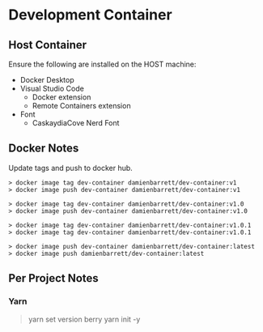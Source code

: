 Development Container
=====================

Host Container
--------------

Ensure the following are installed on the HOST machine:
 - Docker Desktop
 - Visual Studio Code
    - Docker extension
    - Remote Containers extension 
 - Font
   - CaskaydiaCove Nerd Font



Docker Notes
------------

Update tags and push to docker hub.

    > docker image tag dev-container damienbarrett/dev-container:v1
    > docker image push dev-container damienbarrett/dev-container:v1
   
    > docker image tag dev-container damienbarrett/dev-container:v1.0
    > docker image push dev-container damienbarrett/dev-container:v1.0
    
    > docker image tag dev-container damienbarrett/dev-container:v1.0.1
    > docker image tag dev-container damienbarrett/dev-container:v1.0.1
    
    > docker image push dev-container damienbarrett/dev-container:latest
    > docker image push damienbarrett/dev-container:latest


Per Project Notes
-----------------

### Yarn

 > yarn set version berry
 > yarn init -y